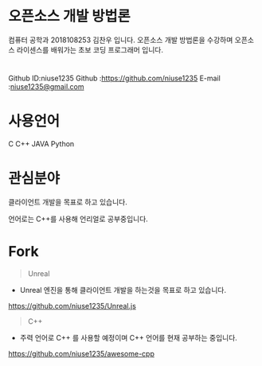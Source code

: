 # 오픈소스 개발 방법론

컴퓨터 공학과 2018108253 김찬우 입니다.
오픈소스 개발 방법론을 수강하며 오픈소스 라이센스를 배워가는 초보 코딩 프로그래머 입니다.

# 
Github ID:niuse1235
Github :https://github.com/niuse1235
E-mail :niuse1235@gmail.com

# 사용언어
C
C++
JAVA
Python


# 관심분야

클라이언트 개발을 목표로 하고 있습니다.

언어로는 C++를 사용해 언리얼로 공부중입니다.


# Fork 

> Unreal
- Unreal 엔진을 통해 클라이언트 개발을 하는것을 목표로 하고 있습니다.

https://github.com/niuse1235/Unreal.js

> C++
- 주력 언어로 C++ 를 사용할 예정이며 C++ 언어를 현재 공부하는 중입니다.

https://github.com/niuse1235/awesome-cpp

